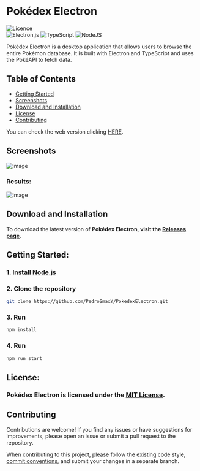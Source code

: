 # Pokédex Electron

[![Licence](https://img.shields.io/github/license/Ileriayo/markdown-badges?style=for-the-badge)](https://opensource.org/licenses/MIT)
<br/>
![Electron.js](https://img.shields.io/badge/Electron-191970?style=for-the-badge&logo=Electron&logoColor=white)
![TypeScript](https://img.shields.io/badge/typescript-%23007ACC.svg?style=for-the-badge&logo=typescript&logoColor=white)
![NodeJS](https://img.shields.io/badge/node.js-6DA55F?style=for-the-badge&logo=node.js&logoColor=white)

Pokédex Electron is a desktop application that allows users to browse the entire Pokémon database. It is built with Electron and TypeScript and uses the PokéAPI to fetch data.

## Table of Contents

- [Getting Started](#getting-started)
- [Screenshots](#screenshots)
- [Download and Installation](#download-and-installation)
- [License](#license)
- [Contributing](#contributing)

You can check the web version clicking [HERE](https://pedrosmaxy.github.io/PokedexElectron/).

## Screenshots


![image](https://github.com/PedroSmaxY/PokedexElectron/assets/127573080/cf4da61c-0cd9-46b4-b277-7d6eba93a8cf)
 

### Results:


![image](https://github.com/PedroSmaxY/PokedexElectron/assets/127573080/037b1f01-29c6-458e-b608-f5c93eb4d521)


## Download and Installation
To download the latest version of **Pokédex Electron, visit the [Releases page](https://github.com/PedroSmaxY/PokedexElectron/releases).**
  
## **Getting Started:**

### 1. Install [Node.js](https://nodejs.org/en)
### 2. Clone the repository
```bash
git clone https://github.com/PedroSmaxY/PokedexElectron.git
```
### 3. Run
```bash
npm install
```
### 4. Run
```bash
npm run start
```

## **License:**

### Pokédex Electron is licensed under the [MIT License](https://github.com/PedroSmaxY/PokedexElectron/blob/main/LICENSE).

## Contributing

Contributions are welcome! If you find any issues or have suggestions for improvements, please open an issue or submit a pull request to the repository.

When contributing to this project, please follow the existing code style, [commit conventions](https://www.conventionalcommits.org/en/v1.0.0/), and submit your changes in a separate branch.
